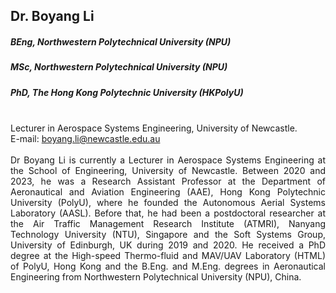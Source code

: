 ## Dr. Boyang Li
##### BEng, Northwestern Polytechnical University (NPU)
##### MSc,  Northwestern Polytechnical University (NPU)
##### PhD, The Hong Kong Polytechnic University (HKPolyU)

<div align="justify">
<br/>Lecturer in Aerospace Systems Engineering, University of Newcastle.
<br/>E-mail: <a href="mailto:boyang.li@newcastle.edu.au">boyang.li@newcastle.edu.au</a>
<br/><br/>
Dr Boyang Li is currently a Lecturer in Aerospace Systems Engineering at the School of Engineering, University of Newcastle. Between 2020 and 2023, he was a Research Assistant Professor at the Department of Aeronautical and Aviation Engineering (AAE), Hong Kong Polytechnic University (PolyU), where he founded the Autonomous Aerial Systems Laboratory (AASL). Before that, he had been a postdoctoral researcher at the Air Traffic Management Research Institute (ATMRI), Nanyang Technology University (NTU), Singapore and the Soft Systems Group, University of Edinburgh, UK during 2019 and 2020. He received a PhD degree at the High-speed Thermo-fluid and MAV/UAV Laboratory (HTML) of PolyU, Hong Kong and the B.Eng. and M.Eng. degrees in Aeronautical Engineering from Northwestern Polytechnical University (NPU), China.
</div>
